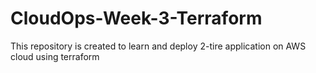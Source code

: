 # CloudOps-Week-3-Terraform
This repository is created to learn and deploy 2-tire application on AWS cloud using terraform
